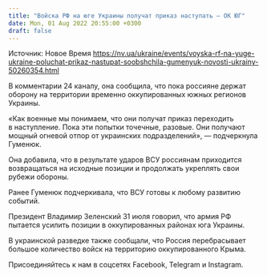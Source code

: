```yaml
---
title: "Войска РФ на юге Украины получат приказ наступать — ОК ЮГ"
date: Mon, 01 Aug 2022 20:55:00 +0300
draft: false
---
```

Источник: Новое Время https://nv.ua/ukraine/events/voyska-rf-na-yuge-ukraine-poluchat-prikaz-nastupat-soobshchila-gumenyuk-novosti-ukrainy-50260354.html


 В комментарии 24 каналу, она сообщила, что пока россияне держат оборону на территории временно оккупированных южных регионов Украины.

«Как военные мы понимаем, что они получат приказ переходить в наступление. Пока эти попытки точечные, разовые. Они получают мощный огневой отпор от украинских подразделений», — подчеркнула Гуменюк. 

Она добавила, что в результате ударов ВСУ россиянам приходится возвращаться на исходные позиции и продолжать укреплять свои рубежи обороны.

Ранее Гуменюк подчеркивала, что ВСУ готовы к любому развитию событий.

Президент Владимир Зеленский 31 июля говорил, что армия РФ пытается усилить позиции в оккупированных районах юга Украины.

В украинской разведке также сообщали, что Россия перебрасывает большое количество войск на территорию оккупированного Крыма.

Присоединяйтесь к нам в соцсетях Facebook, Telegram и Instagram.

